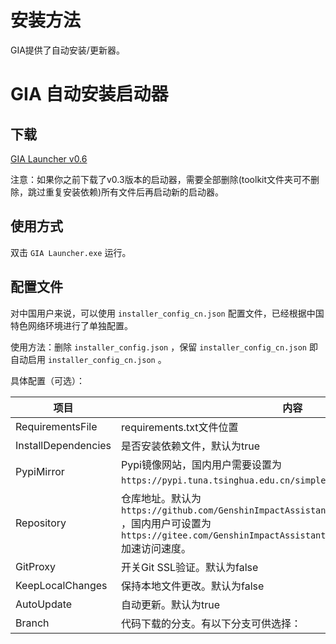 # 安装方法

GIA提供了自动安装/更新器。

# GIA 自动安装启动器

## 下载

[GIA Launcher v0.6](https://github.com/infstellar/genshin_impact_assistant/releases/download/v0.6.0-beta.542/GIA_Launcher_v0.6.0.7z)

注意：如果你之前下载了v0.3版本的启动器，需要全部删除(toolkit文件夹可不删除，跳过重复安装依赖)所有文件后再启动新的启动器。

## 使用方式

双击 `GIA Launcher.exe` 运行。

## 配置文件

对中国用户来说，可以使用 `installer_config_cn.json` 配置文件，已经根据中国特色网络环境进行了单独配置。

使用方法：删除 `installer_config.json` ，保留 `installer_config_cn.json` 即自动启用 `installer_config_cn.json` 。

具体配置（可选）：

| 项目                  | 内容                                                                                                                                                                    |
| ------------------- | --------------------------------------------------------------------------------------------------------------------------------------------------------------------- |
| RequirementsFile    | requirements.txt文件位置                                                                                                                                                  |
| InstallDependencies | 是否安装依赖文件，默认为true                                                                                                                                                      |
| PypiMirror          | Pypi镜像网站，国内用户需要设置为 `https://pypi.tuna.tsinghua.edu.cn/simple` 或其他国内镜像源。                                                                                               |
| Repository          | 仓库地址。默认为 `https://github.com/GenshinImpactAssistant/GIA_Launcher_Download_Lib` ，国内用户可设置为 `https://gitee.com/GenshinImpactAssistant/GIA_Launcher_Download_Lib` 加速访问速度。 |
| GitProxy            | 开关Git SSL验证。默认为false                                                                                                                                                  |
| KeepLocalChanges    | 保持本地文件更改。默认为false                                                                                                                                                     |
| AutoUpdate          | 自动更新。默认为true                                                                                                                                                          |
| Branch              | 代码下载的分支。有以下分支可供选择：                                                                                                                                                    |

